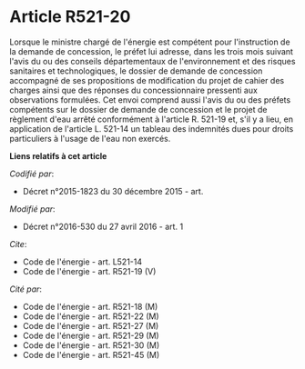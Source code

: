 # Article R521-20

Lorsque le ministre chargé de l'énergie est compétent pour l'instruction de la demande de concession, le préfet lui adresse,
dans les trois mois suivant l'avis du ou des conseils départementaux de l'environnement et des risques sanitaires et
technologiques, le dossier de demande de concession accompagné de ses propositions de modification du projet de cahier des
charges ainsi que des réponses du concessionnaire pressenti aux observations formulées. Cet envoi comprend aussi l'avis du ou
des préfets compétents sur le dossier de demande de concession et le projet de règlement d'eau arrêté conformément à
l'article R. 521-19 et, s'il y a lieu, en application de l'article L. 521-14 un tableau des indemnités dues pour droits
particuliers à l'usage de l'eau non exercés.

**Liens relatifs à cet article**

_Codifié par_:

  - Décret n°2015-1823 du 30 décembre 2015 - art.

_Modifié par_:

  - Décret n°2016-530 du 27 avril 2016 - art. 1

_Cite_:

  - Code de l'énergie - art. L521-14
  - Code de l'énergie - art. R521-19 (V)

_Cité par_:

  - Code de l'énergie - art. R521-18 (M)
  - Code de l'énergie - art. R521-22 (M)
  - Code de l'énergie - art. R521-27 (M)
  - Code de l'énergie - art. R521-29 (M)
  - Code de l'énergie - art. R521-30 (M)
  - Code de l'énergie - art. R521-45 (M)

